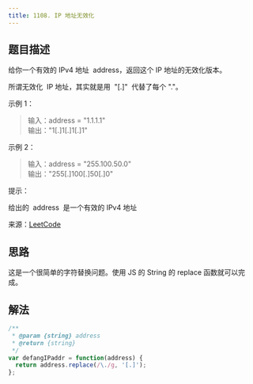 ```yaml
---
title: 1108. IP 地址无效化
---
```


## 题目描述

给你一个有效的 IPv4 地址  address，返回这个 IP 地址的无效化版本。

所谓无效化  IP 地址，其实就是用  "[.]"  代替了每个 "."。

示例 1：

> 输入：address = "1.1.1.1"  
> 输出："1[.]1[.]1[.]1"

示例 2：

> 输入：address = "255.100.50.0"  
> 输出："255[.]100[.]50[.]0"

提示：

给出的  address  是一个有效的 IPv4 地址

来源：[LeetCode](https://leetcode-cn.com/problems/defanging-an-ip-address)

## 思路

这是一个很简单的字符替换问题。使用 JS 的 String 的 replace 函数就可以完成。

## 解法

```javascript
/**
 * @param {string} address
 * @return {string}
 */
var defangIPaddr = function(address) {
  return address.replace(/\./g, '[.]');
};
```
